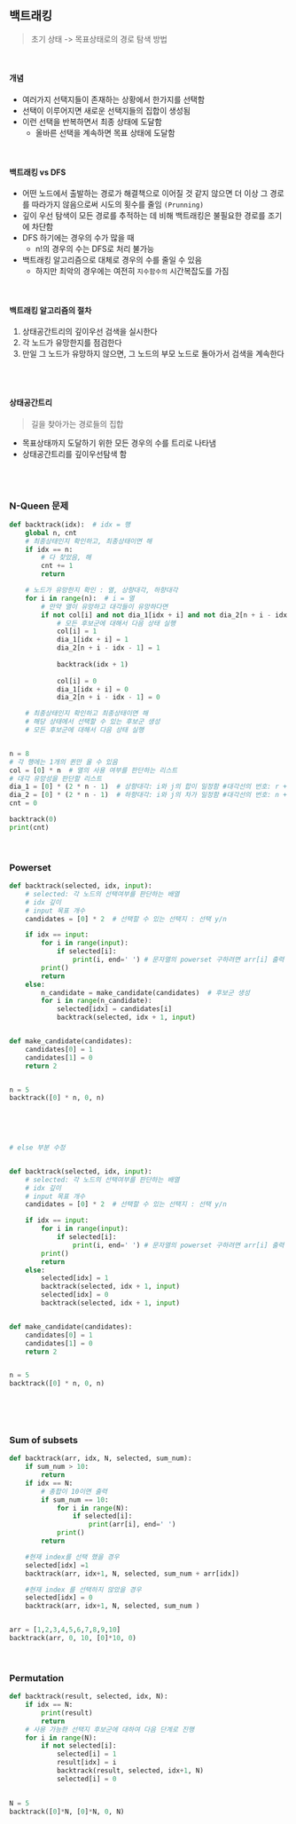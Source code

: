 ## 백트래킹

> 초기 상태 -> 목표상태로의 경로 탐색 방법

<br>

#### 개념

- 여러가지 선택지들이 존재하는 상황에서 한가지를 선택함
- 선택이 이루어지면 새로운 선택지들의 집합이 생성됨
- 이런 선택을 반복하면서 최종 상태에 도달함
  - 올바른 선택을 계속하면 목표 상태에 도달함

<br>

#### 백트래킹 vs DFS

- 어떤 노드에서 출발하는 경로가 해결책으로 이어질 것 같지 않으면 더 이상 그 경로를 따라가지 않음으로써 시도의 횟수를 줄임 `(Prunning)`
- 깊이 우선 탐색이 모든 경로를 추적하는 데 비해 백트래킹은 불필요한 경로를 조기에 차단함
- DFS 하기에는 경우의 수가 많을 때 
  - n!의 경우의 수는 DFS로 처리 불가능
- 백트래킹 알고리즘으로 대체로 경우의 수를 줄일 수 있음
  - 하지만 최악의 경우에는 여전히 `지수함수의` 시간복잡도를 가짐

<br>

#### 백트래킹 알고리즘의 절차

1. 상태공간트리의 깊이우선 검색을 실시한다
2. 각 노드가 유망한지를 점검한다
3. 만일 그 노드가 유망하지 않으면, 그 노드의 부모 노드로 돌아가서 검색을 계속한다



<br>

<br>

#### 상태공간트리

> 길을 찾아가는 경로들의 집합

- 목표상태까지 도달하기 위한 모든 경우의 수를 트리로 나타냄
- 상태공간트리를 깊이우선탐색 함





<br>

<br>

### N-Queen 문제

```python
def backtrack(idx):  # idx = 행
    global n, cnt
    # 최종상태인지 확인하고, 최종상태이면 해
    if idx == n:
        # 다 찾았음, 해
        cnt += 1
        return

    # 노드가 유망한지 확인 : 열, 상향대각, 하향대각
    for i in range(n):  # i = 열
        # 만약 열이 유망하고 대각들이 유망하다면
        if not col[i] and not dia_1[idx + i] and not dia_2[n + i - idx - 1]:
            # 모든 후보군에 대해서 다음 상태 실행
            col[i] = 1
            dia_1[idx + i] = 1
            dia_2[n + i - idx - 1] = 1
            
            backtrack(idx + 1)
            
            col[i] = 0
            dia_1[idx + i] = 0
            dia_2[n + i - idx - 1] = 0

    # 최종상태인지 확인하고 최종상태이면 해
    # 해당 상태에서 선택할 수 있는 후보군 생성
    # 모든 후보군에 대해서 다음 상태 실행


n = 8
# 각 행에는 1개의 퀸만 올 수 있음
col = [0] * n  # 열의 사용 여부를 판단하는 리스트
# 대각 유망성을 판단할 리스트
dia_1 = [0] * (2 * n - 1)  # 상향대각: i와 j의 합이 일정함 #대각선의 번호: r + c
dia_2 = [0] * (2 * n - 1)  # 하향대각: i와 j의 차가 일정함 #대각선의 번호: n + c - r - 1
cnt = 0

backtrack(0)
print(cnt)


```



<br>

### Powerset

```python
def backtrack(selected, idx, input):
    # selected: 각 노드의 선택여부를 판단하는 배열
    # idx 깊이
    # input 목표 개수
    candidates = [0] * 2  # 선택할 수 있는 선택지 : 선택 y/n

    if idx == input:
        for i in range(input):
            if selected[i]:
                print(i, end=' ') # 문자열의 powerset 구하려면 arr[i] 출력
        print()
        return
    else:
        n_candidate = make_candidate(candidates)  # 후보군 생성
        for i in range(n_candidate):
            selected[idx] = candidates[i]
            backtrack(selected, idx + 1, input)


def make_candidate(candidates):
    candidates[0] = 1
    candidates[1] = 0
    return 2


n = 5
backtrack([0] * n, 0, n)
  
  
```

<br>

```python
# else 부분 수정


def backtrack(selected, idx, input):
    # selected: 각 노드의 선택여부를 판단하는 배열
    # idx 깊이
    # input 목표 개수
    candidates = [0] * 2  # 선택할 수 있는 선택지 : 선택 y/n

    if idx == input:
        for i in range(input):
            if selected[i]:
                print(i, end=' ') # 문자열의 powerset 구하려면 arr[i] 출력
        print()
        return
    else:
        selected[idx] = 1
        backtrack(selected, idx + 1, input)
        selected[idx] = 0
        backtrack(selected, idx + 1, input)


def make_candidate(candidates):
    candidates[0] = 1
    candidates[1] = 0
    return 2


n = 5
backtrack([0] * n, 0, n)
  
  
```



<br>

### Sum of subsets

```python
def backtrack(arr, idx, N, selected, sum_num):
    if sum_num > 10:
        return
    if idx == N: 
        # 총합이 10이면 출력
        if sum_num == 10:
            for i in range(N):
                if selected[i]:
                    print(arr[i], end=' ')
            print()
        return

    #현재 index를 선택 했을 경우
    selected[idx] =1
    backtrack(arr, idx+1, N, selected, sum_num + arr[idx])

    #현재 index 를 선택하지 않았을 경우
    selected[idx] = 0
    backtrack(arr, idx+1, N, selected, sum_num )


arr = [1,2,3,4,5,6,7,8,9,10]
backtrack(arr, 0, 10, [0]*10, 0)


```



<br>

### Permutation

```python
def backtrack(result, selected, idx, N):
    if idx == N:
        print(result)
        return
    # 사용 가능한 선택지 후보군에 대하여 다음 단계로 진행
    for i in range(N):
        if not selected[i]:
            selected[i] = 1
            result[idx] = i
            backtrack(result, selected, idx+1, N)
            selected[i] = 0

            
N = 5
backtrack([0]*N, [0]*N, 0, N)


```

